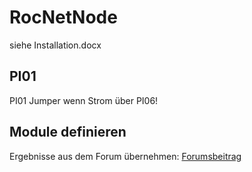 # RocNetNode

siehe Installation.docx

## PI01
PI01 Jumper wenn Strom über PI06!

## Module definieren
Ergebnisse aus dem Forum übernehmen: [Forumsbeitrag](https://forum.rocrail.net/viewtopic.php?f=94&t=18668)

